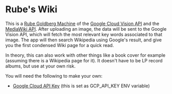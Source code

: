 # Rube's Wiki

This is a <a href="https://en.wikipedia.org/wiki/Rube_Goldberg_machine">Rube Goldberg Machine</a> of the <a href="https://cloud.google.com/vision/">Google Cloud Vision API</a> and the <a href="https://www.mediawiki.org/wiki/API:Main_page">MediaWiki API</a>. After uploading an image, the data will be sent to the Google Vision API, which will fetch the most relevant key words associated to that image. The app will then search Wikipedia using Google's result, and give you the first condensed Wiki page for a quick read.

In theory, this can also work with other things like a book cover for example (assuming there is a Wikipedia page for it). It doesn't have to be LP record albums, but use at your own risk.

You will need the following to make your own:

- [Google Cloud API Key](https://cloud.google.com/docs/authentication/api-keys) (this is set as GCP_API_KEY ENV variable)
